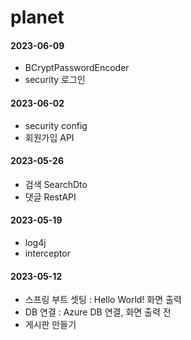# planet

#### 2023-06-09
- BCryptPasswordEncoder
- security 로그인

#### 2023-06-02
- security config
- 회원가입 API

#### 2023-05-26
- 검색 SearchDto
- 댓글 RestAPI

#### 2023-05-19
- log4j
- interceptor

#### 2023-05-12
- 스프링 부트 셋팅 : Hello World! 화면 출력
- DB 연결 : Azure DB 연결, 화면 출력 전
- 게시판 만들기
